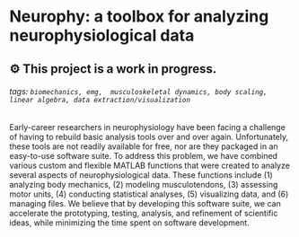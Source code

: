 # Neurophy: a toolbox for analyzing neurophysiological data

## :gear: This project is a work in progress.

###### tags: `biomechanics, emg,  musculoskeletal dynamics, body scaling, linear algebra, data extraction/visualization `

Early-career researchers in neurophysiology have been facing a challenge of having to rebuild basic analysis tools over and over again. Unfortunately, these tools are not readily available for free, nor are they packaged in an easy-to-use software suite. To address this problem, we have combined various custom and flexible MATLAB functions that were created to analyze several aspects of neurophysiological data. These functions include (1) analyzing body mechanics, (2) modeling musculotendons, (3) assessing motor units, (4) conducting statistical analyses, (5) visualizing data, and (6) managing files. We believe that by developing this software suite, we can accelerate the prototyping, testing, analysis, and refinement of scientific ideas, while minimizing the time spent on software development.
